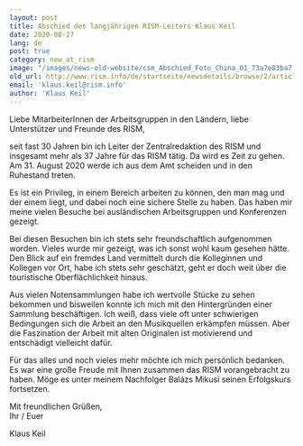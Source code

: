 ```yaml
---
layout: post
title: Abschied des langjährigen RISM-Leiters Klaus Keil
date: 2020-08-27
lang: de
post: true
category: new_at_rism
image: "/images/news-old-website/csm_Abschied_Foto_China_01_73a7e83ba7.jpg"
old_url: http://www.rism.info/de/startseite/newsdetails/browse/2/article/64/a-farewell-from-long-time-rism-director-klaus-keil.html
email: 'klaus.keil@rism.info'
author: 'Klaus Keil'
---
```


Liebe MitarbeiterInnen der Arbeitsgruppen in den Ländern, liebe Unterstützer und Freunde des RISM,   
  
seit fast 30 Jahren bin ich Leiter der Zentralredaktion des RISM und insgesamt mehr als 37 Jahre für das RISM tätig. Da wird es Zeit zu gehen. Am 31. August 2020 werde ich aus dem Amt scheiden und in den Ruhestand treten.  
  
Es ist ein Privileg, in einem Bereich arbeiten zu können, den man mag und der einem liegt, und dabei noch eine sichere Stelle zu haben. Das haben mir meine vielen Besuche bei ausländischen Arbeitsgruppen und Konferenzen gezeigt.  
  
Bei diesen Besuchen bin ich stets sehr freundschaftlich aufgenommen worden. Vieles wurde mir gezeigt, was ich sonst wohl kaum gesehen hätte. Den Blick auf ein fremdes Land vermittelt durch die Kolleginnen und Kollegen vor Ort, habe ich stets sehr geschätzt, geht er doch weit über die touristische Oberflächlichkeit hinaus.

Aus vielen Notensammlungen habe ich wertvolle Stücke zu sehen bekommen und bisweilen konnte ich mich mit den Hintergründen einer Sammlung beschäftigen. Ich weiß, dass viele oft unter schwierigen Bedingungen sich die Arbeit an den Musikquellen erkämpfen müssen. Aber die Faszination der Arbeit mit alten Originalen ist motivierend und entschädigt vielleicht dafür.

Für das alles und noch vieles mehr möchte ich mich persönlich bedanken. Es war eine große Freude mit Ihnen zusammen das RISM vorangebracht zu haben. Möge es unter meinem Nachfolger Balázs Mikusi seinen Erfolgskurs fortsetzen.  
  
  
Mit freundlichen Grüßen,  
Ihr / Euer

Klaus Keil

&nbsp;

